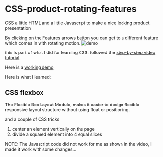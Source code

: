 # CSS-product-rotating-features
CSS a little HTML and a little Javascript to make a nice looking product presentation

By clicking on the Features arrows button you can get to a different feature which comes in with rotating motion.
![demo](https://user-images.githubusercontent.com/7433768/103306397-bebcb300-4a0d-11eb-9cfb-564926217c2a.gif)

this is part of what I did for learning CSS: followed the [step-by-step video tutorial](https://youtu.be/zxfhf-V4JFQ)

Here is a [working demo](https://mpalitto.github.io/CSS-product-rotating-features/)

Here is what I learned:

## CSS flexbox
The Flexible Box Layout Module, makes it easier to design flexible responsive layout structure without using float or positioning.

and a couple of CSS tricks

1. center an element vertically on the page
2. divide a squared element into 4 equal slices

NOTE: The Javascript code did not work for me as shown in the video, I made it work with some changes...
